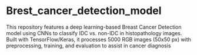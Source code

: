 # Brest_cancer_detection_model
This repository features a deep learning-based Breast Cancer Detection model using CNNs to classify IDC vs. non-IDC in histopathology images. Built with TensorFlow/Keras, it processes 5000 RGB images (50x50 px) with preprocessing, training, and evaluation to assist in cancer diagnosis
